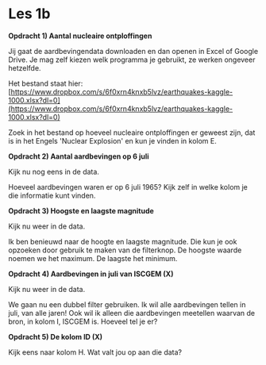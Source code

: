 # Les 1b

**Opdracht 1) Aantal nucleaire ontploffingen**

Jij gaat de aardbevingendata downloaden en dan openen in Excel of Google Drive. Je mag zelf kiezen welk programma je gebruikt, ze werken ongeveer hetzelfde.

Het bestand staat hier: [https://www.dropbox.com/s/6f0xrn4knxb5lvz/earthquakes-kaggle-1000.xlsx?dl=0](https://www.dropbox.com/s/6f0xrn4knxb5lvz/earthquakes-kaggle-1000.xlsx?dl=0)

Zoek in het bestand op hoeveel nucleaire ontploffingen er geweest zijn, dat is in het Engels 'Nuclear Explosion' en kun je vinden in kolom E.

**Opdracht 2) Aantal aardbevingen op 6 juli**

Kijk nu nog eens in de data.

Hoeveel aardbevingen waren er op 6 juli 1965? Kijk zelf in welke kolom je die informatie kunt vinden.

**Opdracht 3) Hoogste en laagste magnitude**

Kijk nu weer in de data.

Ik ben benieuwd naar de hoogte en laagste magnitude. Die kun je ook opzoeken door gebruik te maken van de filterknop. De hoogste waarde noemen we het maximum. De laagste het minimum.

**Opdracht 4) Aardbevingen in juli van ISCGEM (X)**

Kijk nu weer in de data.

We gaan nu een dubbel filter gebruiken. Ik wil alle aardbevingen tellen in juli, van alle jaren! Ook wil ik alleen die aardbevingen meetellen waarvan de bron, in kolom I, ISCGEM is. Hoeveel tel je er?

**Opdracht 5) De kolom ID (X)**

Kijk eens naar kolom H. Wat valt jou op aan die data?
